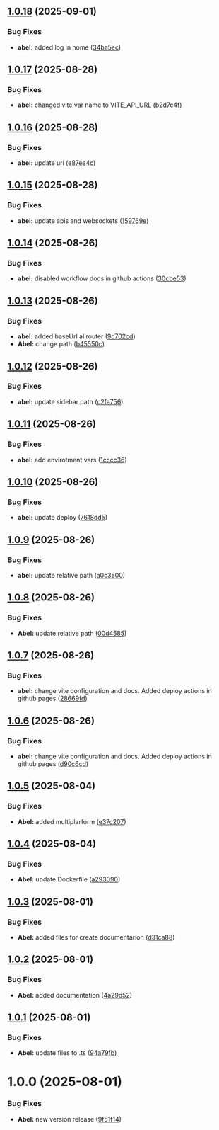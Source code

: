 ## [1.0.18](https://github.com/AbelGRubio/frontend-chat/compare/v1.0.17...v1.0.18) (2025-09-01)


### Bug Fixes

* **abel:** added log in home ([34ba5ec](https://github.com/AbelGRubio/frontend-chat/commit/34ba5ecbcbb75558ccd2abe8354f18124a0ccdae))

## [1.0.17](https://github.com/AbelGRubio/frontend-chat/compare/v1.0.16...v1.0.17) (2025-08-28)


### Bug Fixes

* **abel:** changed vite var name to VITE_API_URL ([b2d7c4f](https://github.com/AbelGRubio/frontend-chat/commit/b2d7c4fdd56c0638e343f7e6787d253447298b24))

## [1.0.16](https://github.com/AbelGRubio/frontend-chat/compare/v1.0.15...v1.0.16) (2025-08-28)


### Bug Fixes

* **abel:** update uri ([e87ee4c](https://github.com/AbelGRubio/frontend-chat/commit/e87ee4c80aa8eea669e8f6c69c7326a3d5705f7a))

## [1.0.15](https://github.com/AbelGRubio/frontend-chat/compare/v1.0.14...v1.0.15) (2025-08-28)


### Bug Fixes

* **abel:** update apis and websockets ([159769e](https://github.com/AbelGRubio/frontend-chat/commit/159769e0c38b5f72e9bb051097363a8c8b791871))

## [1.0.14](https://github.com/AbelGRubio/frontend-chat/compare/v1.0.13...v1.0.14) (2025-08-26)


### Bug Fixes

* **abel:** disabled workflow docs in github actions ([30cbe53](https://github.com/AbelGRubio/frontend-chat/commit/30cbe53ca0c96e84f855e63b90aaea1c6440c1c8))

## [1.0.13](https://github.com/AbelGRubio/frontend-chat/compare/v1.0.12...v1.0.13) (2025-08-26)


### Bug Fixes

* **abel:** added baseUrl al router ([9c702cd](https://github.com/AbelGRubio/frontend-chat/commit/9c702cd3cf969e33581db5c6910a9a32f40de20e))
* **Abel:** change path ([b45550c](https://github.com/AbelGRubio/frontend-chat/commit/b45550c2a5517c46d263fd0933f4e2dc9f5161c7))

## [1.0.12](https://github.com/AbelGRubio/frontend-chat/compare/v1.0.11...v1.0.12) (2025-08-26)


### Bug Fixes

* **abel:** update sidebar path ([c2fa756](https://github.com/AbelGRubio/frontend-chat/commit/c2fa7568aa6f882d1516787d340da576c9e5ff8d))

## [1.0.11](https://github.com/AbelGRubio/frontend-chat/compare/v1.0.10...v1.0.11) (2025-08-26)


### Bug Fixes

* **abel:** add envirotment vars ([1cccc36](https://github.com/AbelGRubio/frontend-chat/commit/1cccc3633e1da14889bd445ce0299f20f5226b82))

## [1.0.10](https://github.com/AbelGRubio/frontend-chat/compare/v1.0.9...v1.0.10) (2025-08-26)


### Bug Fixes

* **abel:** update deploy ([7618dd5](https://github.com/AbelGRubio/frontend-chat/commit/7618dd5dbfcb44d39a1aef3b4db52fd64f52fa99))

## [1.0.9](https://github.com/AbelGRubio/frontend-chat/compare/v1.0.8...v1.0.9) (2025-08-26)


### Bug Fixes

* **abel:** update relative path ([a0c3500](https://github.com/AbelGRubio/frontend-chat/commit/a0c3500b4a59ec610a344c259a0ef39ba7d14132))

## [1.0.8](https://github.com/AbelGRubio/frontend-chat/compare/v1.0.7...v1.0.8) (2025-08-26)


### Bug Fixes

* **Abel:** update relative path ([00d4585](https://github.com/AbelGRubio/frontend-chat/commit/00d4585564a4b570cc8c5dadeedb0252a0618124))

## [1.0.7](https://github.com/AbelGRubio/frontend-chat/compare/v1.0.6...v1.0.7) (2025-08-26)


### Bug Fixes

* **abel:** change vite configuration and docs. Added deploy actions in github pages ([28669fd](https://github.com/AbelGRubio/frontend-chat/commit/28669fda0d9366274b31bc3eb4f5845c71179a9c))

## [1.0.6](https://github.com/AbelGRubio/frontend-chat/compare/v1.0.5...v1.0.6) (2025-08-26)


### Bug Fixes

* **abel:** change vite configuration and docs. Added deploy actions in github pages ([d90c6cd](https://github.com/AbelGRubio/frontend-chat/commit/d90c6cd6774dbee22c2021bf5328b8e7b8430aa1))

## [1.0.5](https://github.com/AbelGRubio/frontend-chat/compare/v1.0.4...v1.0.5) (2025-08-04)


### Bug Fixes

* **Abel:** added multiplarform ([e37c207](https://github.com/AbelGRubio/frontend-chat/commit/e37c207115c48182efa413058e2840095d440262))

## [1.0.4](https://github.com/AbelGRubio/frontend-chat/compare/v1.0.3...v1.0.4) (2025-08-04)


### Bug Fixes

* **Abel:** update Dockerfile ([a293090](https://github.com/AbelGRubio/frontend-chat/commit/a2930908bd1718cc342a589587e0359cd6bc9120))

## [1.0.3](https://github.com/AbelGRubio/frontend-chat/compare/v1.0.2...v1.0.3) (2025-08-01)


### Bug Fixes

* **Abel:** added files for create documentarion ([d31ca88](https://github.com/AbelGRubio/frontend-chat/commit/d31ca889a14975d3dad6621911553649474f3817))

## [1.0.2](https://github.com/AbelGRubio/frontend-chat/compare/v1.0.1...v1.0.2) (2025-08-01)


### Bug Fixes

* **Abel:** added documentation ([4a29d52](https://github.com/AbelGRubio/frontend-chat/commit/4a29d52ba6d84b6f271c91deff5f9c177a08c255))

## [1.0.1](https://github.com/AbelGRubio/frontend-chat/compare/v1.0.0...v1.0.1) (2025-08-01)


### Bug Fixes

* **Abel:** update files to .ts ([94a79fb](https://github.com/AbelGRubio/frontend-chat/commit/94a79fb2b79fd1c18d40ec9eeb8377e87e00aa93))

# 1.0.0 (2025-08-01)


### Bug Fixes

* **Abel:** new version release ([9f51f14](https://github.com/AbelGRubio/frontend-chat/commit/9f51f149b641144c65d432a308a36ead73d5d879))
